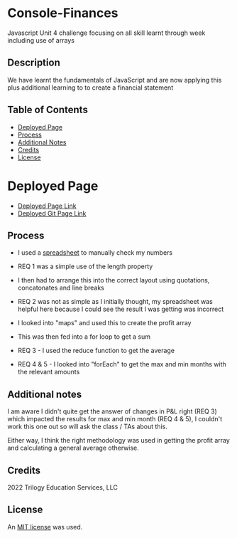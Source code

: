 # Console-Finances
Javascript Unit 4 challenge focusing on all skill learnt through week including use of arrays 


## Description
We have learnt the fundamentals of JavaScript and are now applying this plus additional learning to to create a financial statement


## Table of Contents

* [Deployed Page](#deployed-page)
* [Process](#process)
* [Additional Notes](#additional-notes)
* [Credits](#credits)
* [License](#license)

# Deployed Page

* [Deployed Page Link](..)
* [Deployed Git Page Link](..) 

## Process

* I used a [spreadsheet](/Console-Finances/images/Number-check.png) to manually check my numbers 

* REQ 1 was a simple use of the length property

* I then had to arrange this into the correct layout using quotations, concatonates and line breaks

* REQ 2 was not as simple as I initially thought, my spreadsheet was helpful here because I could see the result I was getting was incorrect

* I looked into "maps" and used this to create the profit array

* This was then fed into a for loop to get a sum

* REQ 3 - I used the reduce function to get the average

* REQ 4 & 5 - I looked into "forEach" to get the max and min months with the relevant amounts

## Additional notes

I am aware I didn't quite get the answer of changes in P&L right (REQ 3) which impacted the results for max and min month (REQ 4 & 5), I couldn't work this one out so will ask the class / TAs about this. 

Either way, I think the right methodology was used in getting the profit array and calculating a general average otherwise.

## Credits 
2022 Trilogy Education Services, LLC

## License

An [MIT license](https://choosealicense.com/licenses/mit/) was used.